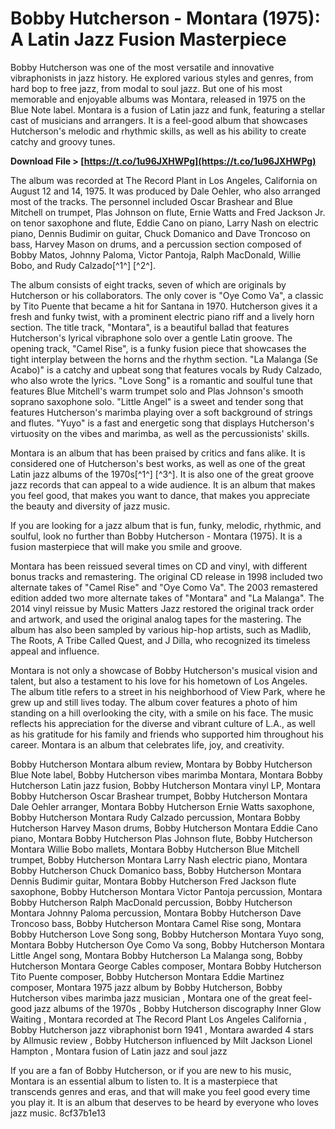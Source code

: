 # Bobby Hutcherson - Montara (1975): A Latin Jazz Fusion Masterpiece
  
Bobby Hutcherson was one of the most versatile and innovative vibraphonists in jazz history. He explored various styles and genres, from hard bop to free jazz, from modal to soul jazz. But one of his most memorable and enjoyable albums was Montara, released in 1975 on the Blue Note label. Montara is a fusion of Latin jazz and funk, featuring a stellar cast of musicians and arrangers. It is a feel-good album that showcases Hutcherson's melodic and rhythmic skills, as well as his ability to create catchy and groovy tunes.
 
**Download File > [https://t.co/1u96JXHWPg](https://t.co/1u96JXHWPg)**


  
The album was recorded at The Record Plant in Los Angeles, California on August 12 and 14, 1975. It was produced by Dale Oehler, who also arranged most of the tracks. The personnel included Oscar Brashear and Blue Mitchell on trumpet, Plas Johnson on flute, Ernie Watts and Fred Jackson Jr. on tenor saxophone and flute, Eddie Cano on piano, Larry Nash on electric piano, Dennis Budimir on guitar, Chuck Domanico and Dave Troncoso on bass, Harvey Mason on drums, and a percussion section composed of Bobby Matos, Johnny Paloma, Victor Pantoja, Ralph MacDonald, Willie Bobo, and Rudy Calzado[^1^] [^2^].
  
The album consists of eight tracks, seven of which are originals by Hutcherson or his collaborators. The only cover is "Oye Como Va", a classic by Tito Puente that became a hit for Santana in 1970. Hutcherson gives it a fresh and funky twist, with a prominent electric piano riff and a lively horn section. The title track, "Montara", is a beautiful ballad that features Hutcherson's lyrical vibraphone solo over a gentle Latin groove. The opening track, "Camel Rise", is a funky fusion piece that showcases the tight interplay between the horns and the rhythm section. "La Malanga (Se Acabo)" is a catchy and upbeat song that features vocals by Rudy Calzado, who also wrote the lyrics. "Love Song" is a romantic and soulful tune that features Blue Mitchell's warm trumpet solo and Plas Johnson's smooth soprano saxophone solo. "Little Angel" is a sweet and tender song that features Hutcherson's marimba playing over a soft background of strings and flutes. "Yuyo" is a fast and energetic song that displays Hutcherson's virtuosity on the vibes and marimba, as well as the percussionists' skills.
  
Montara is an album that has been praised by critics and fans alike. It is considered one of Hutcherson's best works, as well as one of the great Latin jazz albums of the 1970s[^1^] [^3^]. It is also one of the great groove jazz records that can appeal to a wide audience. It is an album that makes you feel good, that makes you want to dance, that makes you appreciate the beauty and diversity of jazz music.
  
If you are looking for a jazz album that is fun, funky, melodic, rhythmic, and soulful, look no further than Bobby Hutcherson - Montara (1975). It is a fusion masterpiece that will make you smile and groove.
  
Montara has been reissued several times on CD and vinyl, with different bonus tracks and remastering. The original CD release in 1998 included two alternate takes of "Camel Rise" and "Oye Como Va". The 2003 remastered edition added two more alternate takes of "Montara" and "La Malanga". The 2014 vinyl reissue by Music Matters Jazz restored the original track order and artwork, and used the original analog tapes for the mastering. The album has also been sampled by various hip-hop artists, such as Madlib, The Roots, A Tribe Called Quest, and J Dilla, who recognized its timeless appeal and influence.
  
Montara is not only a showcase of Bobby Hutcherson's musical vision and talent, but also a testament to his love for his hometown of Los Angeles. The album title refers to a street in his neighborhood of View Park, where he grew up and still lives today. The album cover features a photo of him standing on a hill overlooking the city, with a smile on his face. The music reflects his appreciation for the diverse and vibrant culture of L.A., as well as his gratitude for his family and friends who supported him throughout his career. Montara is an album that celebrates life, joy, and creativity.
 
Bobby Hutcherson Montara album review,  Montara by Bobby Hutcherson Blue Note label,  Bobby Hutcherson vibes marimba Montara,  Montara Bobby Hutcherson Latin jazz fusion,  Bobby Hutcherson Montara vinyl LP,  Montara Bobby Hutcherson Oscar Brashear trumpet,  Bobby Hutcherson Montara Dale Oehler arranger,  Montara Bobby Hutcherson Ernie Watts saxophone,  Bobby Hutcherson Montara Rudy Calzado percussion,  Montara Bobby Hutcherson Harvey Mason drums,  Bobby Hutcherson Montara Eddie Cano piano,  Montara Bobby Hutcherson Plas Johnson flute,  Bobby Hutcherson Montara Willie Bobo mallets,  Montara Bobby Hutcherson Blue Mitchell trumpet,  Bobby Hutcherson Montara Larry Nash electric piano,  Montara Bobby Hutcherson Chuck Domanico bass,  Bobby Hutcherson Montara Dennis Budimir guitar,  Montara Bobby Hutcherson Fred Jackson flute saxophone,  Bobby Hutcherson Montara Victor Pantoja percussion,  Montara Bobby Hutcherson Ralph MacDonald percussion,  Bobby Hutcherson Montara Johnny Paloma percussion,  Montara Bobby Hutcherson Dave Troncoso bass,  Bobby Hutcherson Montara Camel Rise song,  Montara Bobby Hutcherson Love Song song,  Bobby Hutcherson Montara Yuyo song,  Montara Bobby Hutcherson Oye Como Va song,  Bobby Hutcherson Montara Little Angel song,  Montara Bobby Hutcherson La Malanga song,  Bobby Hutcherson Montara George Cables composer,  Montara Bobby Hutcherson Tito Puente composer,  Bobby Hutcherson Montara Eddie Martinez composer,  Montara 1975 jazz album by Bobby Hutcherson,  Bobby Hutcherson vibes marimba jazz musician ,  Montara one of the great feel-good jazz albums of the 1970s ,  Bobby Hutcherson discography Inner Glow Waiting ,  Montara recorded at The Record Plant Los Angeles California ,  Bobby Hutcherson jazz vibraphonist born 1941 ,  Montara awarded 4 stars by Allmusic review ,  Bobby Hutcherson influenced by Milt Jackson Lionel Hampton ,  Montara fusion of Latin jazz and soul jazz
  
If you are a fan of Bobby Hutcherson, or if you are new to his music, Montara is an essential album to listen to. It is a masterpiece that transcends genres and eras, and that will make you feel good every time you play it. It is an album that deserves to be heard by everyone who loves jazz music.
 8cf37b1e13
 
